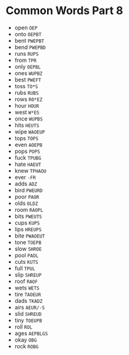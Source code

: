 # Common Words Part 8

* open `OEP`
* onto `OEPBT`
* bent `PWEPBT`
* bend `PWEPBD`
* runs `RUPS`
* from `TPR`
* only `OEPBL`
* ones `WUPBZ`
* best `PWEFT`
* toss `TO*S`
* rubs `RUBS`
* rows `RO*EZ`
* hour `HOUR`
* west `W*ES`
* once `WUPBS`
* hits `HEUTS`
* wipe `WAOEUP`
* tops `TOPS`
* even `AOEPB`
* pops `POPS`
* fuck `TPUBG`
* hate `HAEUT`
* knew `TPHAOU`
* ever `-FR`
* adds `ADZ`
* bird `PWEURD`
* poor `PAOR`
* olds `OLDZ`
* room `RAOPL`
* bits `PWEUTS`
* cups `KUPS`
* lips `HREUPS`
* bite `PWAOEUT`
* tone `TOEPB`
* slow `SHROE`
* pool `PAOL`
* cuts `KUTS`
* full `TPUL`
* slip `SHREUP`
* roof `RAOF`
* wets `WETS`
* tire `TAOEUR`
* dads `TKADZ`
* airs `AEUR/-S`
* slid `SHREUD`
* tiny `TOEUPB`
* roll `ROL`
* ages `AEPBLGS`
* okay `OBG`
* rock `ROBG`
